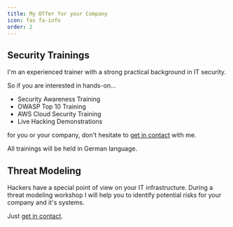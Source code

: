 ```yaml
---
title: My Offer for your Company
icon: fas fa-info
order: 2
---
```


## Security Trainings

I'm an experienced trainer with a strong practical background in IT security. 

So if you are interested in hands-on...

- Security Awareness Training
- OWASP Top 10 Training
- AWS Cloud Security Training 
- Live Hacking Demonstrations

for you or your company, don't hesitate to [get in contact](https://andreas-wienes-private.github.io/about-me/#get-in-contact) with me.

All trainings will be held in German language.

## Threat Modeling

Hackers have a special point of view on your IT infrastructure. During a threat modeling workshop I will help you to identify potential risks for your company and it's systems. 

Just [get in contact](https://andreas-wienes-private.github.io/about-me/#get-in-contact).